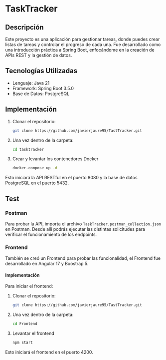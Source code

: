 # TaskTracker

## Descripción
Este proyecto es una aplicación para gestionar tareas, donde puedes crear listas de tareas y controlar el progreso de cada una.
Fue desarrollado como una introducción práctica a Spring Boot, enfocándome en la creación de APIs REST y la gestión de datos.

## Tecnologías Utilizadas
- Lenguaje: Java 21
- Framework: Spring Boot 3.5.0
- Base de Datos: PostgreSQL

## Implementación

1. Clonar el repositorio:  
   ```bash
   git clone https://github.com/javierjaure95/TastTracker.git
   ```
2. Una vez dentro de la carpeta:
   ```bash
   cd tasktracker
   ```
3. Crear y levantar los contenedores Docker
   ```bash
   docker-compose up -d
   ```

Esto iniciará la API RESTful en el puerto 8080 y la base de datos PostgreSQL en el puerto 5432.

## Test

### Postman
Para probar la API, importa el archivo `TaskTracker.postman_collection.json` en Postman.
Desde allí podrás ejecutar las distintas solicitudes para verificar el funcionamiento de los endpoints.

### Frontend

También se creó un Frontend para probar las funcionalidad, el Frontend fue desarrollado en Angular 17 
y Boostrap 5. 

#### Implementación

Para iniciar el frontend:

1. Clonar el repositorio:  
   ```bash
   git clone https://github.com/javierjaure95/TastTracker.git
   ```
2. Una vez dentro de la carpeta:
   ```bash
   cd Frontend
   ```
3. Levantar el frontend
   ```bash
   npm start
   ```
Esto iniciará el frontend en el puerto 4200.